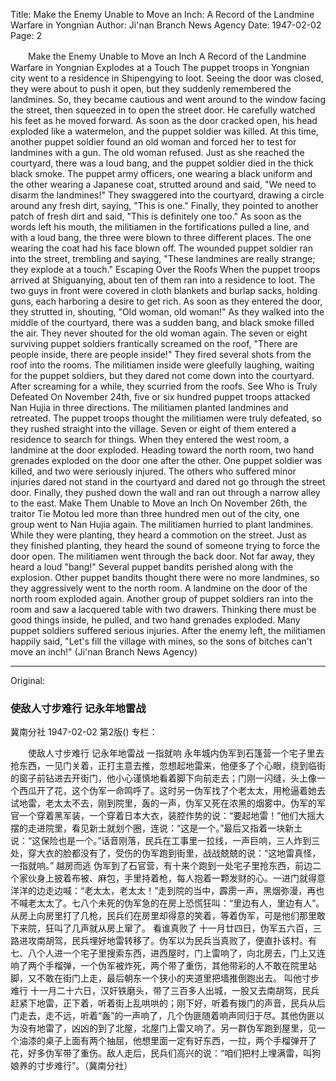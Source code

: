 Title: Make the Enemy Unable to Move an Inch: A Record of the Landmine Warfare in Yongnian
Author: Ji'nan Branch News Agency
Date: 1947-02-02
Page: 2

　　Make the Enemy Unable to Move an Inch
    A Record of the Landmine Warfare in Yongnian
    Explodes at a Touch
    The puppet troops in Yongnian city went to a residence in Shipengying to loot. Seeing the door was closed, they were about to push it open, but they suddenly remembered the landmines. So, they became cautious and went around to the window facing the street, then squeezed in to open the street door. He carefully watched his feet as he moved forward. As soon as the door cracked open, his head exploded like a watermelon, and the puppet soldier was killed. At this time, another puppet soldier found an old woman and forced her to test for landmines with a gun. The old woman refused. Just as she reached the courtyard, there was a loud bang, and the puppet soldier died in the thick black smoke. The puppet army officers, one wearing a black uniform and the other wearing a Japanese coat, strutted around and said, "We need to disarm the landmines!" They swaggered into the courtyard, drawing a circle around any fresh dirt, saying, "This is one." Finally, they pointed to another patch of fresh dirt and said, "This is definitely one too." As soon as the words left his mouth, the militiamen in the fortifications pulled a line, and with a loud bang, the three were blown to three different places. The one wearing the coat had his face blown off. The wounded puppet soldier ran into the street, trembling and saying, "These landmines are really strange; they explode at a touch."
    Escaping Over the Roofs
    When the puppet troops arrived at Shiguanying, about ten of them ran into a residence to loot. The two guys in front were covered in cloth blankets and burlap sacks, holding guns, each harboring a desire to get rich. As soon as they entered the door, they strutted in, shouting, "Old woman, old woman!" As they walked into the middle of the courtyard, there was a sudden bang, and black smoke filled the air. They never shouted for the old woman again. The seven or eight surviving puppet soldiers frantically screamed on the roof, "There are people inside, there are people inside!" They fired several shots from the roof into the rooms. The militiamen inside were gleefully laughing, waiting for the puppet soldiers, but they dared not come down into the courtyard. After screaming for a while, they scurried from the roofs.
    See Who is Truly Defeated
    On November 24th, five or six hundred puppet troops attacked Nan Hujia in three directions. The militiamen planted landmines and retreated. The puppet troops thought the militiamen were truly defeated, so they rushed straight into the village. Seven or eight of them entered a residence to search for things. When they entered the west room, a landmine at the door exploded. Heading toward the north room, two hand grenades exploded on the door one after the other. One puppet soldier was killed, and two were seriously injured. The others who suffered minor injuries dared not stand in the courtyard and dared not go through the street door. Finally, they pushed down the wall and ran out through a narrow alley to the east.
    Make Them Unable to Move an Inch
    On November 26th, the traitor Tie Motou led more than three hundred men out of the city, one group went to Nan Hujia again. The militiamen hurried to plant landmines. While they were planting, they heard a commotion on the street. Just as they finished planting, they heard the sound of someone trying to force the door open. The militiamen went through the back door. Not far away, they heard a loud "bang!" Several puppet bandits perished along with the explosion. Other puppet bandits thought there were no more landmines, so they aggressively went to the north room. A landmine on the door of the north room exploded again. Another group of puppet soldiers ran into the room and saw a lacquered table with two drawers. Thinking there must be good things inside, he pulled, and two hand grenades exploded. Many puppet soldiers suffered serious injuries. After the enemy left, the militiamen happily said, "Let's fill the village with mines, so the sons of bitches can't move an inch!" (Ji'nan Branch News Agency)



<hr /> 

Original: 


### 使敌人寸步难行  记永年地雷战
冀南分社
1947-02-02
第2版()
专栏：

　　使敌人寸步难行
    记永年地雷战
    一指就响
    永年城内伪军到石篷营一个宅子里去抢东西，一见门关着，正打主意去推，忽想起地雷来，他便多了个心眼，绕到临街的窗子前钻进去开街门，他小心谨慎地看着脚下向前走去；门刚一闪缝，头上像一个西瓜开了花，这个伪军一命鸣呼了。这时另一伪军找了个老太太，用枪逼着她去试地雷，老太太不去，刚到院里，轰的一声，伪军又死在浓黑的烟雾中。伪军的军官一个穿着黑军装，一个穿着日本大衣，装腔作势的说：“要起地雷！”他们大摇大摆的走进院里，看见新土就划个圈，连说：“这是一个。”最后又指着一块新土说：“这保险也是一个。”话音刚落，民兵在工事里一拉线，一声巨响，三人炸到三处，穿大衣的脸都没有了，受伤的伪军跑到街里，战战兢兢的说：“这地雷真怪，一指就响。”
    越房而逃
    伪军到了石官营，有十来个跑到一处宅子里抢东西，前边二个家伙身上披着布被、麻包，手里持着枪，每人抱着一颗发财的心。一进门就得意洋洋的边走边喊：“老太太，老太太！”走到院的当中，霹雳一声，黑烟弥漫，再也不喊老太太了。七八个未死的伪军急的在房上恐慌狂叫：“里边有人，里边有人”。从房上向房里打了几枪，民兵们在房里却得意的笑着，等着伪军，可是他们那里敢下来院，狂叫了几声就从房上窜了。
    看谁真败了
    十一月廿四日，伪军五六百，三路进攻南胡驾，民兵埋好地雷转移了。伪军以为民兵当真败了，便直扑该村。有七、八个人进一个宅子里搜索东西，进西屋时，门上雷响了，向北房去，门上又连响了两个手榴弹，一个伪军被炸死，两个带了重伤，其他带彩的人不敢在院里站脚，又不敢在街门上走，最后朝东一个狭小的夹道里把墙推倒跑出去。
    叫他寸步难行
    十一月二十六日，汉奸铁磨头，带了三百多人出城，一股又去南胡驾，民兵赶紧下地雷，正下着，听着街上乱哄哄的；刚下好，听着有拨门的声音，民兵从后门走去，走不远，听着“轰”的一声响了，几个伪匪随着响声同归于尽。其他伪匪以为没有地雷了，凶凶的到了北屋，北屋门上雷又响了。另一群伪军跑到屋里，见一个油漆的桌子上面有两个抽屈，他想里面一定有好东西，一拉，两个手榴弹开了花，好多伪军带了重伤。敌人走后，民兵们高兴的说：“咱们把村上埋满雷，叫狗娘养的寸步难行”。（冀南分社）

